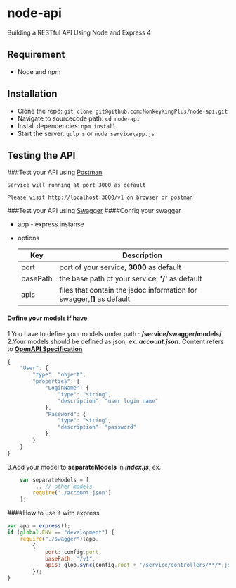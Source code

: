 # node-api
Building a RESTful API Using Node and Express 4

## Requirement
- Node and npm

## Installation

- Clone the repo: `git clone git@github.com:MonkeyKingPlus/node-api.git`
- Navigate to sourcecode path: `cd node-api`
- Install dependencies: `npm install`
- Start the server: `gulp s` or `node service\app.js`

## Testing the API

###Test your API using [Postman](https://chrome.google.com/webstore/detail/postman-rest-client-packa/fhbjgbiflinjbdggehcddcbncdddomop)

    Service will running at port 3000 as default
    
    Please visit http://localhost:3000/v1 on browser or postman
    
###Test your API using [Swagger](http://swagger.io/)
####Config your swagger
- app - express instanse
- options

    Key | Description
    --- | -----------
    port | port of your service, **3000** as default
    basePath | the base path of your service, **'/'** as default
    apis | files that contain the jsdoc information for swagger,**[]** as default

#### Define your models if have
1.You have to define your models under path : **/service/swagger/models/**
2.Your models should be defined as json, ex. ***account.json***. Content refers to [**OpenAPI Specification**](https://github.com/OAI/OpenAPI-Specification/blob/master/versions/2.0.md)
```javascript
{
    "User": {
        "type": "object",
        "properties": {
            "LoginName": {
                "type": "string",
                "description": "user login name"
            },
            "Password": {
                "type": "string",
                "description": "password"
            }
        }
    }
}
```
3.Add your model to **separateModels** in ***index.js***, ex.
```javascript
    var separateModels = [
        ... // other models
        require('./account.json')
    ];
```

####How to use it with express
```javascript
var app = express();
if (global.ENV == "development") {
    require("./swagger")(app,
        {
            port: config.port,
            basePath: "/v1",
            apis: glob.sync(config.root + '/service/controllers/**/*.js')
        });
}
```